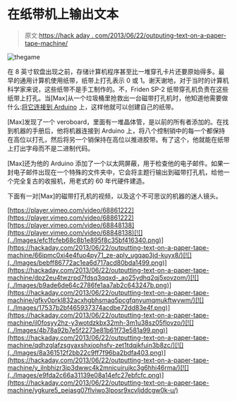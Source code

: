 # 在纸带机上输出文本

> 原文:[https://hack aday . com/2013/06/22/outputing-text-on-a-paper-tape-machine/](https://hackaday.com/2013/06/22/outputting-text-on-a-paper-tape-machine/)

![thegame](../Images/25b57fbf619627f5d7acbcb72730f84f.png)

在 8 英寸软盘出现之前，存储计算机程序甚至比一堆穿孔卡片还要原始得多。最早的通用计算机使用纸带，纸带上打孔表示 0 或 1。谢天谢地，对于当时的计算机科学家来说，这些纸带不是手工制作的。不，Friden SP-2 纸带穿孔机负责在这些纸带上打孔。当[Max]从一个垃圾桶里抢救出一台磁带打孔机时，他知道他需要做什么:[将它连接到 Arduino](http://vimeo.com/68848138) 上，这样他就可以创建自己的纸带。

[Max]发现了一个 veroboard，里面有一堆晶体管，是以前的所有者添加的。在找到机器的手册后，他将机器连接到 Arduino 上，将八个控制销中的每一个都保持在高位以打孔，然后将另一个销保持在高位以推进胶带。有了这个，他就能在纸带上打出字母而不是二进制代码。

[Max]还为他的 Arduino 添加了一个以太网屏蔽，用于检查他的电子邮件。如果一封电子邮件出现在一个特殊的文件夹中，它会将主题行输出到磁带打孔机，给他一个完全复古的收报机，用老式的 60 年代硬件建造。

下面有一对[Max]的磁带打孔机的视频，以及这个不可思议的机器的迷人镜头。

[https://player.vimeo.com/video/68861222](https://player.vimeo.com/video/68861222)[https://player.vimeo.com/video/68848138](https://player.vimeo.com/video/68848138)[![](../Images/efc1fcfeb68c8b1e895f8c35bf416340.png)](https://hackaday.com/2013/06/22/outputting-text-on-a-paper-tape-machine/66ipmc0xi4e4fuo4py71_ze-aply_ugqap3jd-kuyx8/)[![](../Images/bebff86772ac1ea6d717acd80bda1499.png)](https://hackaday.com/2013/06/22/outputting-text-on-a-paper-tape-machine/dpz2eu4twzrpd7fdsq3qqxd-_ao25ydhq2qj5xovzom/)[![](../Images/b9ade6de64c2786fe1aa7ab2c643247b.png)](https://hackaday.com/2013/06/22/outputting-text-on-a-paper-tape-machine/gfkv0prkl832acxhgbhsmaq5pcgfqnyumqmukftwywm/)[![](../Images/17537b2bf465937374acdbe72dd83e4f.png)](https://hackaday.com/2013/06/22/outputting-text-on-a-paper-tape-machine/il0fosyy2hz-y3wotdzkbx32mh-3m1u38sz05flovzo/)[![](../Images/4b78a92b7e5f2273e81b61f73e581a99.png)](https://hackaday.com/2013/06/22/outputting-text-on-a-paper-tape-machine/qdhzglafzsgyaxshxiophsfv-zet1tdqjkfuin3b8zc/)[![](../Images/8a361512f2bb22c9ff7f96ba2bdfa403.png)](https://hackaday.com/2013/06/22/outputting-text-on-a-paper-tape-machine/y_ilnbhizr3ip3dwwc4k2mnicuirujkc3g6hhi46rma/)[![](../Images/e9fda2c66a31139e08a14efc27ebfcfc.png)](https://hackaday.com/2013/06/22/outputting-text-on-a-paper-tape-machine/ygkure5_pejasg07flviwo3lposr9xcvljddcgw0k-u/)